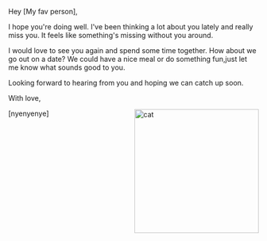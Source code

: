 Hey [My fav person],


I hope you're doing well. I've been thinking a lot about you lately and really miss you. It feels like something's missing without you around.

I would love to see you again and spend some time together. How about we go out on a date? We could have a nice meal or do something fun,just let me know what sounds good to you.

Looking forward to hearing from you and hoping we can catch up soon.

With love,

[nyenyenye]
<img align="right" alt="cat" width="250" src="https://th.bing.com/th/id/OIP.mXDClUXqFKQpBTaN1liGqwAAAA?rs=1&pid=ImgDetMain">
